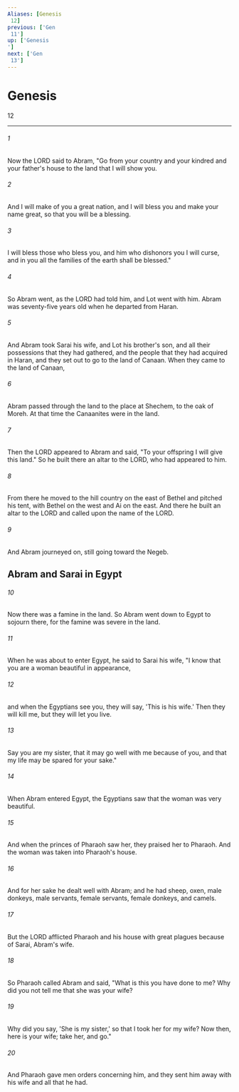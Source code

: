 ```yaml
---
Aliases: [Genesis 12]
previous: ['Gen 11']
up: ['Genesis']
next: ['Gen 13']
---
```

# Genesis 12

***
 

###### 1 
Now the LORD said to Abram, "Go from your country and your kindred and your father's house to the land that I will show you.  

###### 2 
And I will make of you a great nation, and I will bless you and make your name great, so that you will be a blessing.  

###### 3 
I will bless those who bless you, and him who dishonors you I will curse, and in you all the families of the earth shall be blessed."  

###### 4 
So Abram went, as the LORD had told him, and Lot went with him. Abram was seventy-five years old when he departed from Haran.  

###### 5 
And Abram took Sarai his wife, and Lot his brother's son, and all their possessions that they had gathered, and the people that they had acquired in Haran, and they set out to go to the land of Canaan. When they came to the land of Canaan,  

###### 6 
Abram passed through the land to the place at Shechem, to the oak of Moreh. At that time the Canaanites were in the land.  

###### 7 
Then the LORD appeared to Abram and said, "To your offspring I will give this land." So he built there an altar to the LORD, who had appeared to him.  

###### 8 
From there he moved to the hill country on the east of Bethel and pitched his tent, with Bethel on the west and Ai on the east. And there he built an altar to the LORD and called upon the name of the LORD.  

###### 9 
And Abram journeyed on, still going toward the Negeb.  ## Abram and Sarai in Egypt  

###### 10 
Now there was a famine in the land. So Abram went down to Egypt to sojourn there, for the famine was severe in the land.  

###### 11 
When he was about to enter Egypt, he said to Sarai his wife, "I know that you are a woman beautiful in appearance,  

###### 12 
and when the Egyptians see you, they will say, 'This is his wife.' Then they will kill me, but they will let you live.  

###### 13 
Say you are my sister, that it may go well with me because of you, and that my life may be spared for your sake."  

###### 14 
When Abram entered Egypt, the Egyptians saw that the woman was very beautiful.  

###### 15 
And when the princes of Pharaoh saw her, they praised her to Pharaoh. And the woman was taken into Pharaoh's house.  

###### 16 
And for her sake he dealt well with Abram; and he had sheep, oxen, male donkeys, male servants, female servants, female donkeys, and camels.  

###### 17 
But the LORD afflicted Pharaoh and his house with great plagues because of Sarai, Abram's wife.  

###### 18 
So Pharaoh called Abram and said, "What is this you have done to me? Why did you not tell me that she was your wife?  

###### 19 
Why did you say, 'She is my sister,' so that I took her for my wife? Now then, here is your wife; take her, and go."  

###### 20 
And Pharaoh gave men orders concerning him, and they sent him away with his wife and all that he had.
